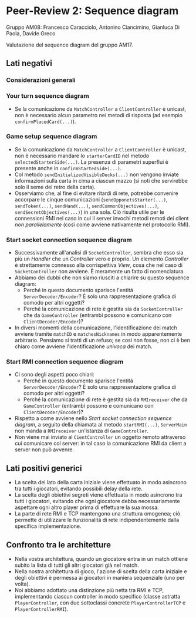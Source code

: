 # Peer-Review 2: Sequence diagram
Gruppo AM08: Francesco Caracciolo, Antonino Ciancimino, Gianluca Di Paola, Davide Greco

Valutazione del sequence diagram del gruppo AM17.

## Lati negativi

### Considerazioni generali

### Your turn sequence diagram
- Se la comunicazione da `MatchController` a `ClientController` è unicast, non è necessario alcun parametro nei metodi di risposta (ad esempio `confirmPlacedCard(...)`).

### Game setup sequence diagram
- Se la comunicazione da `MatchController` a `ClientController` è unicast, non è necessario mandare lo `starterCardID` nel metodo `selectedStarterSide(...)`. La presenza di parametri superflui è presente anche in `confirmStartedSide(...)`.
- Col metodo `sendInitializedVisibleDecks(...)` non vengono inviate informazioni sulla carta in cima a ciascun mazzo (si noti che servirebbe solo il seme del retro della carta).
- Osserviamo che, al fine di evitare ritardi di rete, potrebbe convenire accorpare le cinque comunicazioni (`sendOpponetsStarter(...)`, `sendToken(...)`, `sendHand(...)`, `sendCommonObjectives(...)`, `sendSecretObjectives(...)`) in una sola. Ciò risulta utile per le connessioni RMI nel caso in cui il server invochi metodi remoti dei client *non parallelamente* (così come avviene nativamente nel protocollo RMI). 

### Start socket connection sequence diagram
- Successivamente all'analisi di `SocketController`, sembra che esso sia più un *Handler* che un *Controller* vero e proprio. Un elemento *Controller* è strettamente connesso alla corrispettiva *View*, cosa che nel caso di `SocketController` non avviene. È meramente un fatto di nomenclatura.
- Abbiamo dei dubbi che non siamo riusciti a chiarire su questo sequence diagram:
  - Perché in questo documento sparisce l'entità `ServerDecoder/Encoder`? È solo una rappresentazione grafica di comodo per altri oggetti? 
  - Perché la comunicazione di rete è gestita sia da `SocketController` che da `GameController` (entrambi possono e comunicano con `ClientDecoder/Encoder`)?
- In diversi momenti della comunicazione, l'identificazione dei match avviene tramite `matchID` e `matchesNicknames` in modo apparentemente arbitrario. Pensiamo si tratti di un refuso; se così non fosse, non ci è ben chiaro come avviene l'identificazione *univoca* dei match.

### Start RMI connection sequence diagram
- Ci sono degli aspetti poco chiari:
  - Perché in questo documento sparisce l'entità `ServerDecoder/Encoder`? È solo una rappresentazione grafica di comodo per altri oggetti?
  - Perché la comunicazione di rete è gestita sia da `RMIreceiver` che da `GameController` (entrambi possono e comunicano con `ClientDecoder/Encoder`)?
- Rispetto a come avviene nello *Start socket connection sequence diagram*, a seguito della chiamata al metodo `startRMI(...)`, `ServerMain` non manda a `RMIreceiver` un'istanza di `GameController`.
- Non viene mai inviato al `CientController` un oggetto remoto attraverso cui comunicare col server: in tal caso la comunicazione RMI da client a server non può avvenre.

## Lati positivi generici
- La scelta del lato della carta iniziale viene effettuato in modo asincrono tra tutti i giocatori, evitando possibili delay della rete.
- La scelta degli obiettivi segreti viene effettuata in modo asincrono tra tutti i giocatori, evitando che ogni giocatore debba necessariamente aspettare ogni altro player prima di effettuare la sua mossa.
- La parte di rete RMI e TCP mantengono una struttura omogenea; ciò permette di utilizzare le funzionalità di rete indipendentemente dalla specifica implementazione.

## Confronto tra le architetture
- Nella vostra architettura, quando un giocatore entra in un match ottiene subito la lista di tutti gli altri giocatori già nel match.
- Nella nostra architettura di gioco, l'azione di scelta della carta iniziale e degli obiettivi è permessa ai giocatori in maniera sequenziale (uno per volta).
- Noi abbiamo adottato una distinzione più netta tra RMI e TCP, implementando ciascun controller in modo specifico (classe astratta `PlayerController`, con due sottoclassi concrete `PlayerControllerTCP` e `PlayerControllerRMI`).
